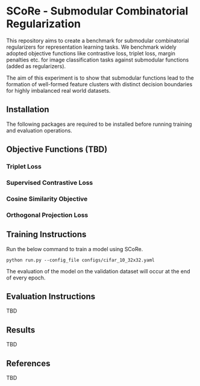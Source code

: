# SCoRe - Submodular Combinatorial Regularization 
This repository aims to create a benchmark for submodular combinatorial regularizers for representation learning tasks. 
We benchmark widely adopted objective functions like contrastive loss, triplet loss, margin penalties etc. for image classification tasks against
submodular functions (added as regularizers). 

The aim of this experiment is to show that submodular functions lead to the formation of well-formed feature clusters with distinct decision boundaries for highly imbalanced real world datasets.

## Installation
The following packages are required to be installed before running training and evaluation operations.

## Objective Functions (TBD)
### Triplet Loss

### Supervised Contrastive Loss

### Cosine Similarity Objective

### Orthogonal Projection Loss

## Training Instructions
Run the below command to train a model using SCoRe.
```
python run.py --config_file configs/cifar_10_32x32.yaml
```
The evaluation of the model on the validation dataset will occur at the end of every epoch.

## Evaluation Instructions
TBD

## Results
TBD

## References
TBD